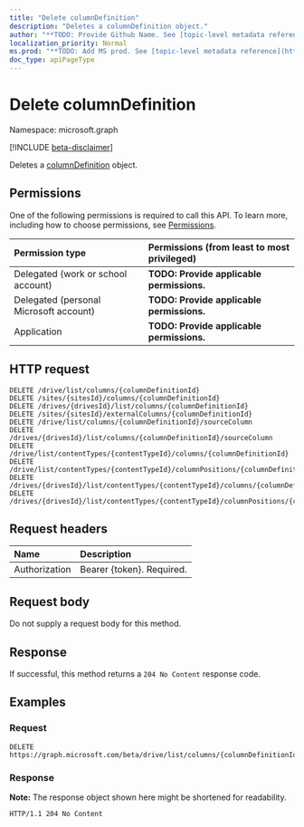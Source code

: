 ```yaml
---
title: "Delete columnDefinition"
description: "Deletes a columnDefinition object."
author: "**TODO: Provide Github Name. See [topic-level metadata reference](https://msgo.azurewebsites.net/add/document/guidelines/metadata.html#topic-level-metadata)**"
localization_priority: Normal
ms.prod: "**TODO: Add MS prod. See [topic-level metadata reference](https://msgo.azurewebsites.net/add/document/guidelines/metadata.html#topic-level-metadata)**"
doc_type: apiPageType
---
```


# Delete columnDefinition
Namespace: microsoft.graph

[!INCLUDE [beta-disclaimer](../../includes/beta-disclaimer.md)]

Deletes a [columnDefinition](../resources/columndefinition.md) object.

## Permissions
One of the following permissions is required to call this API. To learn more, including how to choose permissions, see [Permissions](/graph/permissions-reference).

|Permission type|Permissions (from least to most privileged)|
|:---|:---|
|Delegated (work or school account)|**TODO: Provide applicable permissions.**|
|Delegated (personal Microsoft account)|**TODO: Provide applicable permissions.**|
|Application|**TODO: Provide applicable permissions.**|

## HTTP request

<!-- {
  "blockType": "ignored"
}
-->
``` http
DELETE /drive/list/columns/{columnDefinitionId}
DELETE /sites/{sitesId}/columns/{columnDefinitionId}
DELETE /drives/{drivesId}/list/columns/{columnDefinitionId}
DELETE /sites/{sitesId}/externalColumns/{columnDefinitionId}
DELETE /drive/list/columns/{columnDefinitionId}/sourceColumn
DELETE /drives/{drivesId}/list/columns/{columnDefinitionId}/sourceColumn
DELETE /drive/list/contentTypes/{contentTypeId}/columns/{columnDefinitionId}
DELETE /drive/list/contentTypes/{contentTypeId}/columnPositions/{columnDefinitionId}
DELETE /drives/{drivesId}/list/contentTypes/{contentTypeId}/columns/{columnDefinitionId}
DELETE /drives/{drivesId}/list/contentTypes/{contentTypeId}/columnPositions/{columnDefinitionId}
```

## Request headers
|Name|Description|
|:---|:---|
|Authorization|Bearer {token}. Required.|

## Request body
Do not supply a request body for this method.

## Response

If successful, this method returns a `204 No Content` response code.

## Examples

### Request
<!-- {
  "blockType": "request",
  "name": "delete_columndefinition"
}
-->
``` http
DELETE https://graph.microsoft.com/beta/drive/list/columns/{columnDefinitionId}
```


### Response
**Note:** The response object shown here might be shortened for readability.
<!-- {
  "blockType": "response",
  "truncated": true
}
-->
``` http
HTTP/1.1 204 No Content
```

